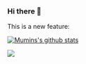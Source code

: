### Hi there 👋

This is a new feature:

[![Mumins's github stats](https://github-readme-stats.vercel.app/api?username=procidis&show_icons=true&theme=merko)](https://github.com/procidis/github-readme-stats)


![](https://komarev.com/ghpvc/?username=procidis)

<!--
**procidis/procidis** is a ✨ _special_ ✨ repository because its `README.md` (this file) appears on your GitHub profile.

Here are some ideas to get you started:

- 🔭 I’m currently working on ...
- 🌱 I’m currently learning ...
- 👯 I’m looking to collaborate on ...
- 🤔 I’m looking for help with ...
- 💬 Ask me about ...
- 📫 How to reach me: ...
- 😄 Pronouns: ...
- ⚡ Fun fact: ...
-->
